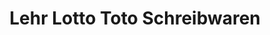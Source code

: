 ---
title: "Lehr Lotto Toto Schreibwaren"
url: /nuernberg/lehr-lotto-toto-schreibwaren/
shop: Schreibwaren
---